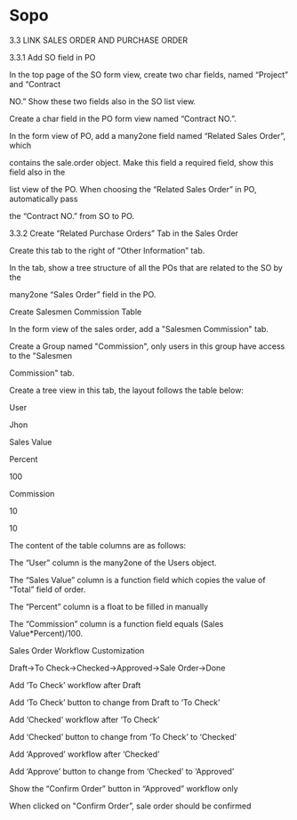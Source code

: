 # Sopo
3.3 LINK SALES ORDER AND PURCHASE ORDER

3.3.1 Add SO field in PO

In the top page of the SO form view, create two char fields, named “Project” and “Contract

NO.” Show these two fields also in the SO list view.

Create a char field in the PO form view named “Contract NO.”.

In the form view of PO, add a many2one field named “Related Sales Order”, which

contains the sale.order object. Make this field a required field, show this field also in the

list view of the PO. When choosing the “Related Sales Order” in PO, automatically pass

the “Contract NO.” from SO to PO.

3.3.2 Create “Related Purchase Orders” Tab in the Sales Order

Create this tab to the right of “Other Information” tab.

In the tab, show a tree structure of all the POs that are related to the SO by the

many2one “Sales Order” field in the PO.

Create Salesmen Commission Table

In the form view of the sales order, add a "Salesmen Commission" tab.

Create a Group named "Commission", only users in this group have access to the "Salesmen

Commission" tab.

Create a tree view in this tab, the layout follows the table below:

User

Jhon

Sales Value

Percent

100

Commission

10

10

The content of the table columns are as follows:

The “User” column is the many2one of the Users object.

The “Sales Value” column is a function field which copies the value of “Total” field of order.

The “Percent” column is a float to be filled in manually

The “Commission” column is a function field equals (Sales Value*Percent)/100.

Sales Order Workflow Customization

Draft->To Check->Checked->Approved->Sale Order->Done

Add ‘To Check’ workflow after Draft

Add ‘To Check’ button to change from Draft to ‘To Check’

Add ‘Checked’ workflow after ‘To Check’

Add ‘Checked’ button to change from ‘To Check’ to ‘Checked’

Add ‘Approved’ workflow after ‘Checked’

Add ‘Approve’ button to change from ‘Checked’ to ‘Approved’

Show the “Confirm Order” button in “Approved” workflow only

When clicked on "Confirm Order”, sale order should be confirmed
